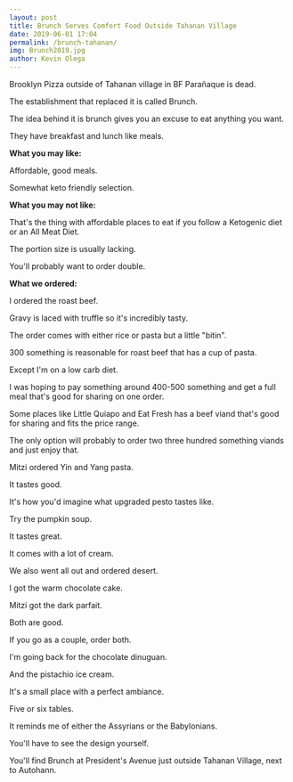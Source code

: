 ```yaml
--- 
layout: post 
title: Brunch Serves Comfort Food Outside Tahanan Village
date: 2019-06-01 17:04
permalink: /brunch-tahanan/ 
img: Brunch2019.jpg
author: Kevin Olega 
--- 
```

Brooklyn Pizza outside of Tahanan village in BF Parañaque is dead.

The establishment that replaced it is called Brunch.

The idea behind it is brunch gives you an excuse to eat anything you want.

They have breakfast and lunch like meals.

**What you may like:**

Affordable, good meals.

Somewhat keto friendly selection.

**What you may not like:**

That's the thing with affordable places to eat if you follow a Ketogenic diet or an All Meat Diet.

The portion size is usually lacking.

You'll probably want to order double.

**What we ordered:**

I ordered the roast beef. 

Gravy is laced with truffle so it's incredibly tasty.  

The order comes with either rice or pasta but a little "bitin".

300 something is reasonable for roast beef that has a cup of pasta. 

Except I'm on a low carb diet.

I was hoping to pay something around 400-500 something and get a full meal that's good for sharing on one order.

Some places like Little Quiapo and Eat Fresh has a beef viand that's good for sharing and fits the price range.

The only option will probably to order two three hundred something viands and just enjoy that.

Mitzi ordered Yin and Yang pasta. 

It tastes good. 

It's how you'd imagine what upgraded pesto tastes like.

Try the pumpkin soup. 

It tastes great.

It comes with a lot of cream.

We also went all out and ordered desert.

I got the warm chocolate cake.

Mitzi got the dark parfait.

Both are good.

If you go as a couple, order both.

I'm going back for the chocolate dinuguan.

And the pistachio ice cream.

It's a small place with a perfect ambiance.

Five or six tables.

It reminds me of either the Assyrians or the Babylonians.

You'll have to see the design yourself.

You'll find Brunch at President's Avenue just outside Tahanan Village, next to Autohann.